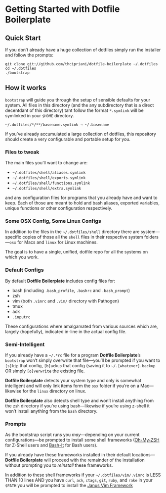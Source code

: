 # Getting Started with Dotfile Boilerplate

## Quick Start

If you don&#8217;t already have a huge collection of dotfiles simply run the 
installer and follow the prompts:

```
git clone git://github.com/thcipriani/dotfile-boilerplate ~/.dotfiles
cd ~/.dotfiles
./bootstrap
```

## How it works

`bootstrap` will guide you through the setup of sensible defaults for your system.
All files in this directory (and the any subdirectory that is a direct decentdant 
of this directory) taht follow the format `*.symlink` will be symlinked in 
your `$HOME` directory.

```
~/.dotfiles/*/**/basename.symlink → ~/.basename
```

If you&#8217;ve already accumulated a large collection of dotfiles, 
this repository should create a very configurable and portable setup for you.

### Files to tweak

The main files you&#8217;ll want to change are: 

- `~/.dotfiles/shell/aliases.symlink`
- `~/.dotfiles/shell/exports.symlink`
- `~/.dotfiles/shell/functions.symlink`
- `~/.dotfiles/shell/extra.symlink`

and any configuration files for programs that you already have and want to 
keep. Each of those are meant to hold and bash aliases, exported variables, 
unique functions or other configuration respectively.

### Some OSX Config, Some Linux Configs

In addition to the files in the `~/.dotfiles/shell` directory there are 
system&#8212;specific copies of those all the `shell` files in their respective 
system folders&#8212;`osx` for Macs and `linux` for Linux machines.

The goal is to have a single, unified, dotfile repo for all the systems on which you work.

### Default Configs

By default **Dotfile Boilerplate** includes config files for:

- bash (including `.bash_profile`, `.bashrc` and `.bash_prompt`)
- zsh
- vim (both `.vimrc` and `.vim/` directory with Pathogen)
- tmux
- ack
- `.inputrc`

These configurations where amalgamated from various sources which are, largely (hopefully),
indicated in-line in the actual config file.

### Semi-Intelligent

If you already have a `~/.*rc` file for a program **Dotfile Boilerplate**&#8217;s 
`bootstrap` won&#8217;t simply overwrite that file&#8212;you&#8217;ll be 
prompted if you want to `[s]kip` that config, `[b]ackup` that config (saving 
it to `~/.[whatever].backup` OR simply `[o]verwrite` the existing file.

**Dotfile Boilerplate** detects your system type and only is somewhat intelligent 
and will only link items form the `osx` folder if you&#8217;re on a Mac&#8212;likewise
for the `linux` directory on linux.

**Dotfile Boilerplate** also detects shell type and won&#8217;t install anything
from the `zsh` directory if you&#8217;re using bash&#8212;likewise if you&#8217;re
using z-shell it won&#8217;t install anything from the `bash` directory.

### Prompts

As the bootstrap script runs you _may_&#8212;depending on your current configurations&#8212;be
prompted to install some shell frameworks ([Oh-My-ZSH](http://github.com/robbyrussell/oh-my-zsh/) for Z-Shell users
and [Bash-It](https://github.com/revans/bash-it) for Bash users).

If you already have these frameworks installed in their default locations&#8212;**Dotfile Boilerplate**
will proceed with the remainder of the installation without prompting you to
_reinstall_ these frameworks.

In addition to these shell frameworks if your `~/.dotfiles/vim/.vimrc` is LESS 
THAN 10 lines AND you have `curl`, `ack`, `ctags`, `git`, `ruby`, and `rake` in your
`$PATH` you will be prompted to install the [Janus Vim Framework](https://github.com/carlhuda/janus)
